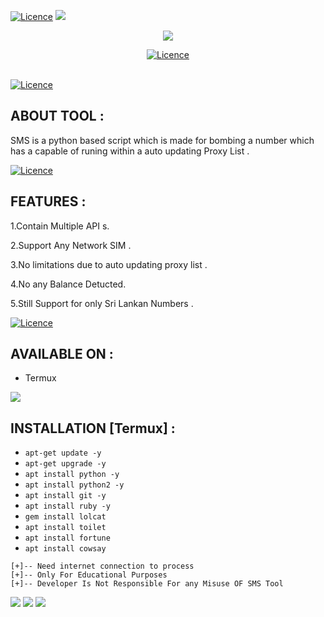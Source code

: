 
<a href="https://github.com/isuruwa"><img title="Licence" src="https://img.shields.io/badge/isuruwa-SMS-blue?style=for-the-badge&logo=appveyor"></a>
<img src="https://img.icons8.com/nolan/64/auto-sms.png"/>
<br>
<p align="center">
<img src="https://img.icons8.com/nolan/100/sms.png"/>
<p align="center">
<a href="https://github.com/isuruwa"><img title="Licence" src="https://img.shields.io/badge/isuruwa-SPAM%20SMS%20SENDER-brightgreen?style=for-the-badge&logo=appveyor"></a>
</p>
<br>
<a href="https://t.me/technolk"><img title="Licence" src="https://img.shields.io/badge/isuruwa-TELEGRAM-blueviolet?style=for-the-badge&logo=appveyor"></a>
<br>

## ABOUT TOOL :

SMS is a python based script which is made for bombing a number which has a capable of runing within a auto updating Proxy List . 


<a href="https://github.com/isuruwa"><img title="Licence" src="https://img.shields.io/badge/isuruwa-Features-ff69b4?style=for-the-badge&logo=appveyor"></a>

## FEATURES :

1.Contain Multiple API s. 

2.Support Any Network SIM .

3.No limitations due to auto updating proxy list .

4.No any Balance Detucted.

5.Still Support for only Sri Lankan Numbers . 


<a href="https://github.com/isuruwa"><img title="Licence" src="https://img.shields.io/badge/isuruwa-Available-brightgreen?style=for-the-badge&logo=appveyor"></a>

## AVAILABLE ON :

* Termux

<img src="https://img.icons8.com/bubbles/100/000000/short-hair-girl-messaging.png"/>


## INSTALLATION [Termux] :

* `apt-get update -y`
* `apt-get upgrade -y`
* `apt install python -y`
* `apt install python2 -y`
* `apt install git -y`
* `apt install ruby -y`
* `gem install lolcat`
* `apt install toilet`
* `apt install fortune`
* `apt install cowsay`

```
[+]-- Need internet connection to process
[+]-- Only For Educational Purposes
[+]-- Developer Is Not Responsible For any Misuse OF SMS Tool
```

<img src="https://img.shields.io/badge/isuruwa-Thank%20You-brightgreen?style=social&logo=appveyor"/>

<img src="https://img.shields.io/badge/isuruwa-STAY%20SAFE-brightgreen?style=flat-square&logo=appveyor"/>

<img src="https://img.shields.io/badge/isuruwa-EXPECT%20US-red?style=for-the-badge&logo=appveyor"/>
